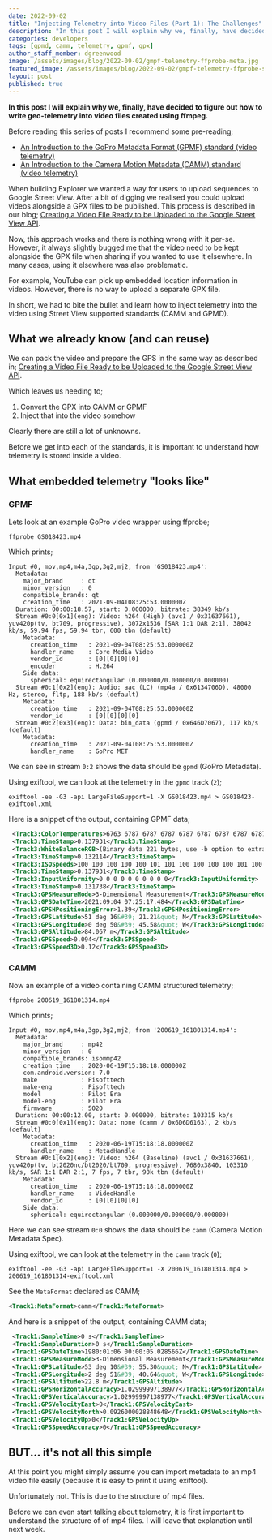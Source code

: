 ```yaml
---
date: 2022-09-02
title: "Injecting Telemetry into Video Files (Part 1): The Challenges"
description: "In this post I will explain why we, finally, have decided to figure out how to write geo-telemetry into video files created using ffmpeg."
categories: developers
tags: [gpmd, camm, telemetry, gpmf, gpx]
author_staff_member: dgreenwood
image: /assets/images/blog/2022-09-02/gmpf-telemetry-ffprobe-meta.jpg
featured_image: /assets/images/blog/2022-09-02/gmpf-telemetry-ffprobe-sm.jpg
layout: post
published: true
---
```


**In this post I will explain why we, finally, have decided to figure out how to write geo-telemetry into video files created using ffmpeg.**

Before reading this series of posts I recommend some pre-reading;

* [An Introduction to the GoPro Metadata Format (GPMF) standard (video telemetry)](https://www.trekview.org/blog/2020/metadata-exif-xmp-360-video-files-gopro-gpmd/)
* [An Introduction to the Camera Motion Metadata (CAMM) standard (video telemetry)](https://www.trekview.org/blog/2021/metadata-exif-xmp-360-video-files-camm-camera-motion-metadata-spec/)

When building Explorer we wanted a way for users to upload sequences to Google Street View. After a bit of digging we realised you could upload videos alongside a GPX files to be published. This process is described in our blog; [Creating a Video File Ready to be Uploaded to the Google Street View API](https://www.trekview.org/blog/2022/create-google-street-view-video-publish-api/).

Now, this approach works and there is nothing wrong with it per-se. However, it always slightly bugged me that the video need to be kept alongside the GPX file when sharing if you wanted to use it elsewhere. In many cases, using it elsewhere was also problematic.

For example, YouTube can pick up embedded location information in videos. However, there is no way to upload a separate GPX file.

In short, we had to bite the bullet and learn how to inject telemetry into the video using Street View supported standards (CAMM and GPMD).

## What we already know (and can reuse)

We can pack the video and prepare the GPS in the same way as described in; [Creating a Video File Ready to be Uploaded to the Google Street View API](https://www.trekview.org/blog/2022/create-google-street-view-video-publish-api/).

Which leaves us needing to;

1. Convert the GPX into CAMM or GPMF
2. Inject that into the video somehow

Clearly there are still a lot of unknowns.

Before we get into each of the standards, it is important to understand how telemetry is stored inside a video.

## What embedded telemetry "looks like"

### GPMF

Lets look at an example GoPro video wrapper using ffprobe;

```shell
ffprobe GS018423.mp4
```

Which prints;

```
Input #0, mov,mp4,m4a,3gp,3g2,mj2, from 'GS018423.mp4':
  Metadata:
    major_brand     : qt  
    minor_version   : 0
    compatible_brands: qt  
    creation_time   : 2021-09-04T08:25:53.000000Z
  Duration: 00:00:18.57, start: 0.000000, bitrate: 38349 kb/s
  Stream #0:0[0x1](eng): Video: h264 (High) (avc1 / 0x31637661), yuv420p(tv, bt709, progressive), 3072x1536 [SAR 1:1 DAR 2:1], 38042 kb/s, 59.94 fps, 59.94 tbr, 600 tbn (default)
    Metadata:
      creation_time   : 2021-09-04T08:25:53.000000Z
      handler_name    : Core Media Video
      vendor_id       : [0][0][0][0]
      encoder         : H.264
    Side data:
      spherical: equirectangular (0.000000/0.000000/0.000000) 
  Stream #0:1[0x2](eng): Audio: aac (LC) (mp4a / 0x6134706D), 48000 Hz, stereo, fltp, 188 kb/s (default)
    Metadata:
      creation_time   : 2021-09-04T08:25:53.000000Z
      vendor_id       : [0][0][0][0]
  Stream #0:2[0x3](eng): Data: bin_data (gpmd / 0x646D7067), 117 kb/s (default)
    Metadata:
      creation_time   : 2021-09-04T08:25:53.000000Z
      handler_name    : GoPro MET
```

We can see in stream `0:2` shows the data should be `gpmd` (GoPro Metadata).

Using exiftool, we can look at the telemetry in the `gpmd` track (`2`);

```shell
exiftool -ee -G3 -api LargeFileSupport=1 -X GS018423.mp4 > GS018423-exiftool.xml
```

Here is a snippet of the output, containing GPMF data;

```xml
 <Track3:ColorTemperatures>6763 6787 6787 6787 6787 6787 6787 6787 6787 6787</Track3:ColorTemperatures>
 <Track3:TimeStamp>0.137931</Track3:TimeStamp>
 <Track3:WhiteBalanceRGB>(Binary data 221 bytes, use -b option to extract)</Track3:WhiteBalanceRGB>
 <Track3:TimeStamp>0.132114</Track3:TimeStamp>
 <Track3:ISOSpeeds>100 100 100 100 100 101 101 100 100 100 100 101 100 100 100 101 100 100 100 100 101 101 101 100 100 101 100 100 100</Track3:ISOSpeeds>
 <Track3:TimeStamp>0.137931</Track3:TimeStamp>
 <Track3:InputUniformity>0 0 0 0 0 0 0 0 0 0</Track3:InputUniformity>
 <Track3:TimeStamp>0.131738</Track3:TimeStamp>
 <Track3:GPSMeasureMode>3-Dimensional Measurement</Track3:GPSMeasureMode>
 <Track3:GPSDateTime>2021:09:04 07:25:17.484</Track3:GPSDateTime>
 <Track3:GPSHPositioningError>1.39</Track3:GPSHPositioningError>
 <Track3:GPSLatitude>51 deg 16&#39; 21.21&quot; N</Track3:GPSLatitude>
 <Track3:GPSLongitude>0 deg 50&#39; 45.58&quot; W</Track3:GPSLongitude>
 <Track3:GPSAltitude>84.067 m</Track3:GPSAltitude>
 <Track3:GPSSpeed>0.094</Track3:GPSSpeed>
 <Track3:GPSSpeed3D>0.12</Track3:GPSSpeed3D>
```

### CAMM

Now an example of a video containing CAMM structured telemetry;

```shell
ffprobe 200619_161801314.mp4 
```

Which prints;

```
Input #0, mov,mp4,m4a,3gp,3g2,mj2, from '200619_161801314.mp4':
  Metadata:
    major_brand     : mp42
    minor_version   : 0
    compatible_brands: isommp42
    creation_time   : 2020-06-19T15:18:18.000000Z
    com.android.version: 7.0
    make            : Pisofttech
    make-eng        : Pisofttech
    model           : Pilot Era
    model-eng       : Pilot Era
    firmware        : 5020
  Duration: 00:00:12.00, start: 0.000000, bitrate: 103315 kb/s
  Stream #0:0[0x1](eng): Data: none (camm / 0x6D6D6163), 2 kb/s (default)
    Metadata:
      creation_time   : 2020-06-19T15:18:18.000000Z
      handler_name    : MetadHandle
  Stream #0:1[0x2](eng): Video: h264 (Baseline) (avc1 / 0x31637661), yuv420p(tv, bt2020nc/bt2020/bt709, progressive), 7680x3840, 103310 kb/s, SAR 1:1 DAR 2:1, 7 fps, 7 tbr, 90k tbn (default)
    Metadata:
      creation_time   : 2020-06-19T15:18:18.000000Z
      handler_name    : VideoHandle
      vendor_id       : [0][0][0][0]
    Side data:
      spherical: equirectangular (0.000000/0.000000/0.000000) 
```

Here we can see stream `0:0` shows the data should be `camm` (Camera Motion Metadata Spec).

Using exiftool, we can look at the telemetry in the `camm` track (`0`);

```shell
exiftool -ee -G3 -api LargeFileSupport=1 -X 200619_161801314.mp4 > 200619_161801314-exiftool.xml
```

See the `MetaFormat` declared as CAMM;

```xml
<Track1:MetaFormat>camm</Track1:MetaFormat>
```

And here is a snippet of the output, containing CAMM data;

```xml
 <Track1:SampleTime>0 s</Track1:SampleTime>
 <Track1:SampleDuration>0 s</Track1:SampleDuration>
 <Track1:GPSDateTime>1980:01:06 00:00:05.028566Z</Track1:GPSDateTime>
 <Track1:GPSMeasureMode>3-Dimensional Measurement</Track1:GPSMeasureMode>
 <Track1:GPSLatitude>53 deg 10&#39; 55.30&quot; N</Track1:GPSLatitude>
 <Track1:GPSLongitude>2 deg 51&#39; 40.64&quot; W</Track1:GPSLongitude>
 <Track1:GPSAltitude>22.8 m</Track1:GPSAltitude>
 <Track1:GPSHorizontalAccuracy>1.02999997138977</Track1:GPSHorizontalAccuracy>
 <Track1:GPSVerticalAccuracy>1.02999997138977</Track1:GPSVerticalAccuracy>
 <Track1:GPSVelocityEast>0</Track1:GPSVelocityEast>
 <Track1:GPSVelocityNorth>0.0926000028848648</Track1:GPSVelocityNorth>
 <Track1:GPSVelocityUp>0</Track1:GPSVelocityUp>
 <Track1:GPSSpeedAccuracy>0</Track1:GPSSpeedAccuracy>
```

## BUT... it's not all this simple

At this point you might simply assume you can import metadata to an mp4 video file easily (because it is easy to print it using exiftool).

Unfortunately not. This is due to the structure of mp4 files.

Before we can even start talking about telemetry, it is first important to understand the structure of of mp4 files. I will leave that explanation until next week.